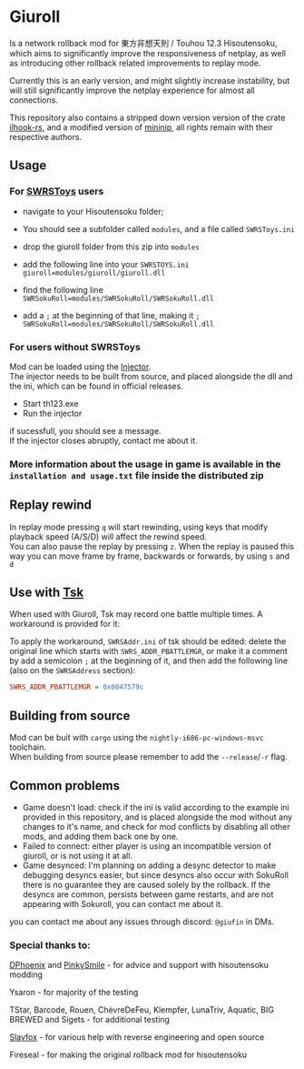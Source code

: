 # Giuroll  

Is a network rollback mod for 東方非想天則 / Touhou 12.3 Hisoutensoku, which aims to significantly improve the responsiveness of netplay, as well as introducing other rollback related improvements to replay mode.  

Currently this is an early version, and might slightly increase instability, but will still significantly improve the netplay experience for almost all connections.  

This repository also contains a stripped down version version of the crate [ilhook-rs](https://github.com/regomne/ilhook-rs), and a modified version of [mininip](https://github.com/SlooowAndFurious/mininip), all rights remain with their respective authors.

## Usage  

### For [SWRSToys](https://github.com/SokuDev/SokuMods/) users
- navigate to your Hisoutensoku folder;
- You should see a subfolder called `modules`, and a file called `SWRSToys.ini`
- drop the giuroll folder from this zip into `modules`
- add the following line into your `SWRSTOYS.ini`
`giuroll=modules/giuroll/giuroll.dll`

- find the following line
`SWRSokuRoll=modules/SWRSokuRoll/SWRSokuRoll.dll`
- add a `;` at the beginning of that line, making it
`; SWRSokuRoll=modules/SWRSokuRoll/SWRSokuRoll.dll`

### For users without SWRSToys
Mod can be loaded using the [Injector](/injector/).  
The injector needs to be built from source, and placed alongside the dll and the ini, which can be found in official releases.
- Start th123.exe 
- Run the injector  

if sucessfull, you should see a message.  
If the injector closes abruptly, contact me about it.

### More information about the usage in game is available in the `installation and usage.txt` file inside the distributed zip

## Replay rewind  

In replay mode pressing `q` will start rewinding, using keys that modify playback speed (A/S/D) will affect the rewind speed.  
You can also pause the replay by pressing `z`. When the replay is paused this way you can move frame by frame, backwards or forwards, by using `s` and `d`

## Use with [Tsk](https://wikiwiki.jp/thtools/%E5%A4%A9%E5%89%87%E8%A6%B3)

When used with Giuroll, Tsk may record one battle multiple times. A workaround is provided for it:

To apply the workaround, `SWRSAddr.ini` of tsk should be edited: delete the original line which starts with `SWRS_ADDR_PBATTLEMGR`, or make it a comment by add a semicolon `;` at the beginning of it, and then add the following line (also on the `SWRSAddress` section):

``` ini
SWRS_ADDR_PBATTLEMGR = 0x0047579c
```

## Building from source

Mod can be buit with `cargo` using the `nightly-i686-pc-windows-msvc` toolchain.  
When building from source please remember to add the `--release`/`-r` flag.

## Common problems  

- Game doesn't load: check if the ini is valid according to the example ini provided in this repository, and is placed alongside the mod without any changes to it's name, and check for mod conflicts by disabling all other mods, and adding them back one by one.  
- Failed to connect: either player is using an incompatible version of giuroll, or is not using it at all.  
- Game desynced: I'm planning on adding a desync detector to make debugging desyncs easier, but since desyncs also occur with SokuRoll there is no guarantee they are caused solely by the rollback. If the desyncs are common, persists between game restarts, and are not appearing with Sokuroll, you can contact me about it.


you can contact me about any issues through discord: `@giufin` in DMs.

### Special thanks to:

[DPhoenix](https://github.com/enebe-nb) and [PinkySmile](https://github.com/Gegel85) - for advice and support with hisoutensoku modding  

Ysaron - for majority of the testing 

TStar, Barcode, Rouen, ChèvreDeFeu, Klempfer, LunaTriv, Aquatic, BIG BREWED and Sigets - for additional testing

[Slavfox](https://github.com/slavfox) - for various help with reverse engineering and open source

Fireseal - for making the original rollback mod for hisoutensoku
